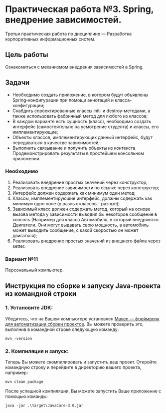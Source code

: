 # Практическая работа №3. Spring, внедрение зависимостей.

Третья практическая работа по дисциплине — Разработка корпоративных информационных систем.

## Цель работы

Ознакомиться с механизмом внедрения зависимостей в Spring.

## Задачи

- Необходимо создать приложение, в котором будут объявлены Spring-конфигурации при помощи аннотаций и
  класса-конфигурации;
- Снабдить спроектированные классы init- и destroy-методами, а также использовать фабричный метод
  для любого из классов;
- В каждом варианте есть сущность (класс), необходимо создать интерфейс (самостоятельно на усмотрение студента) и
  классы, его имплементирующие;
- Объекты классов, имплементирующих данный интерфейс, будут передаваться в качестве зависимостей;
- Выполнить связывание и получить объекты из контекста. Продемонстрировать результаты в простейшем консольном
  приложении.

### Необходимо

1. Реализовать внедрение простых значений через конструктор;
2. Реализовать внедрение зависимости по ссылке через конструктор;
3. Интерфейс должен содержать как минимум один метод;
4. Классы, имплементирующие интерфейс, должны содержать как минимум одно поле (у разных классов - разные);
5. Зависимый класс должен содержать метод, который на основе вызова метода у зависимости выводил бы некоторое сообщение
   в консоль (Например для класса Автомобиля, в который внедряются Двигатели. Они могут выдавать свою мощность, а
   автомобиль может выводить сообщение, с какой скоростью он может двигаться);
6. Реализовать внедрение простых значений из внешнего файла через setter.

### Вариант №11

Персональный компьютер.

## Инструкция по сборке и запуску Java-проекта из командной строки

### 1. Установите JDK:

Убедитесь, что на Вашем компьютере
установлен [Maven — фреймворк для автоматизации сборки проектов](https://maven.apache.org/). Вы можете проверить это,
выполнив в командной строке следующую команду:

```
mvn -version
```

### 2. Компиляция и запуск:

Теперь Вы можете скомпилировать и запустить ваш проект. Откройте командную строку и перейдите в директорию вашего
проекта, например:

```
mvn clean package
```

После успешной компиляции, Вы можете запустить Ваше приложение с помощью команды:

```
java -jar .\target\JavaCore-3.0.jar
```

